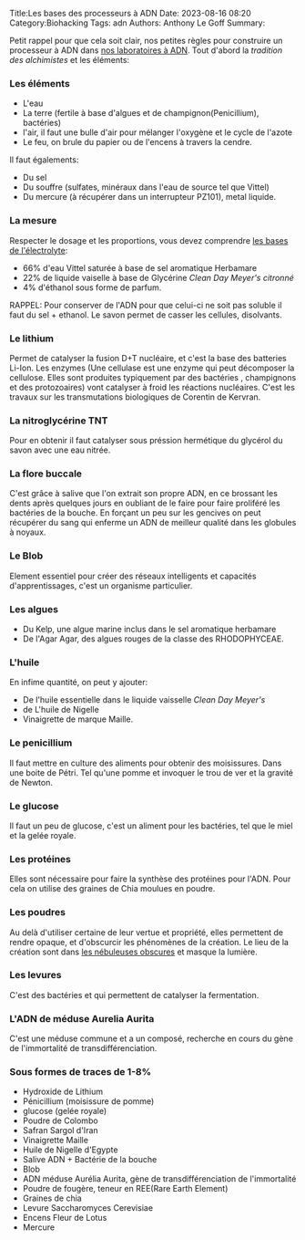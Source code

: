 Title:Les bases des processeurs à ADN
Date: 2023-08-16 08:20
Category:Biohacking
Tags: adn
Authors: Anthony Le Goff
Summary:

Petit rappel pour que cela soit clair, nos petites règles pour construire un processeur à ADN dans [nos laboratoires à ADN](https://legoffant.github.io/materiel-de-laboratoire-pour-processeur-a-adn-biohacking.html). Tout d'abord la *tradition des alchimistes* et les éléments:

### Les éléments

* L'eau
* La terre (fertile à base d'algues et de champignon(Penicillium), bactéries)
* l'air, il faut une bulle d'air pour mélanger l'oxygène et le cycle de l'azote
* Le feu, on brule du papier ou de l'encens à travers la cendre.

Il faut égalements:

* Du sel
* Du souffre (sulfates, minéraux dans l'eau de source tel que Vittel)
* Du mercure (à récupérer dans un interrupteur PZ101), metal liquide.

### La mesure

Respecter le dosage et les proportions, vous devez comprendre [les bases de l'électrolyte](https://legoffant.github.io/lelectrolyte-biohacking.html):

* 66% d'eau Vittel saturée à base de sel aromatique Herbamare
* 22% de liquide vaiselle à base de Glycérine *Clean Day Meyer's citronné*
* 4% d'éthanol sous forme de parfum.

RAPPEL: Pour conserver de l'ADN pour que celui-ci ne soit pas soluble il faut du sel + ethanol. Le savon permet de casser les cellules, disolvants. 

### Le lithium

Permet de catalyser la fusion D+T nucléaire, et c'est la base des batteries Li-Ion. Les enzymes (Une cellulase est une enzyme qui peut décomposer la cellulose. Elles sont produites typiquement par des bactéries , champignons et des protozoaires) vont catalyser à froid les réactions nucléaires. C'est les travaux sur les transmutations biologiques de Corentin de Kervran.

### La nitroglycérine TNT

Pour en obtenir il faut catalyser sous préssion hermétique du glycérol du savon avec une eau nitrée.

### La flore buccale

C'est grâce à salive que l'on extrait son propre ADN, en ce brossant les dents après quelques jours en oubliant de le faire pour faire proliféré les bactéries de la bouche. En forçant un peu sur les gencives on peut récupérer du sang qui enferme un ADN de meilleur qualité dans les globules à noyaux. 

### Le Blob

Element essentiel pour créer des réseaux intelligents et capacités d'apprentissages, c'est un organisme particulier.

### Les algues

* Du Kelp, une algue marine inclus dans le sel aromatique herbamare
* De l'Agar Agar, des algues rouges de la classe des RHODOPHYCEAE.

### L'huile

En infime quantité, on peut y ajouter:

* De l'huile essentielle dans le liquide vaisselle *Clean Day Meyer's*
* de L'huile de Nigelle
* Vinaigrette de marque Maille. 

### Le penicillium

Il faut mettre en culture des aliments pour obtenir des moisissures. Dans une boite de Pétri. Tel qu'une pomme et invoquer le trou de ver et la gravité de Newton.

### Le glucose

Il faut un peu de glucose, c'est un aliment pour les bactéries, tel que le miel et la gelée royale.

### Les protéines

Elles sont nécessaire pour faire la synthèse des protéines pour l'ADN. Pour cela on utilise des graines de Chia moulues en poudre.

### Les poudres

Au delà d'utiliser certaine de leur vertue et propriété, elles permettent de rendre opaque, et d'obscurcir les phénomènes de la création. Le lieu de la création sont dans [les nébuleuses obscures](https://www.astronoo.com/fr/nebuleuses-obscures.html) et masque la lumière.

### Les levures

C'est des bactéries et qui permettent de catalyser la fermentation.

### L'ADN de méduse Aurelia Aurita

C'est une méduse commune et a un composé, recherche en cours du gène de l'immortalité de transdifférenciation.

### Sous formes de traces de 1-8%

* Hydroxide de Lithium  
* Pénicillium (moisissure de pomme)
* glucose (gelée royale)
* Poudre de Colombo
* Safran Sargol d'Iran
* Vinaigrette Maille
* Huile de Nigelle d'Egypte
* Salive ADN + Bactérie de la bouche
* Blob  
* ADN méduse Aurélia Aurita, gène de transdifférenciation de l'immortalité  
* Poudre de fougère, teneur en REE(Rare Earth Element)
* Graines de chia
* Levure Saccharomyces Cerevisiae
* Encens Fleur de Lotus
* Mercure